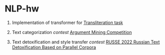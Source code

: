 # NLP-hw

1. Implementation of transformer for [Transliteration task](https://codalab.lisn.upsaclay.fr/competitions/12240)

2. Text categorization *contest* [Argument Mining Competition](https://codalab.lisn.upsaclay.fr/competitions/786)

3. Text detoxification and style transfer *contest* [RUSSE 2022 Russian Text Detoxification Based on Parallel Corpora](https://codalab.lisn.upsaclay.fr/competitions/642)
